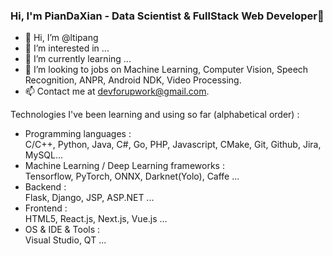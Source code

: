 ### Hi, I'm PianDaXian - Data Scientist & FullStack Web Developer👋

- 👋 Hi, I’m @ltipang
- 👀 I’m interested in ...
- 🌱 I’m currently learning ...
- 💞️ I’m looking to jobs on Machine Learning, Computer Vision, Speech Recognition, ANPR, Android NDK, Video Processing.
- 📫 Contact me at [devforupwork@gmail.com](mailto:devforupwork@gmail.com).

Technologies I've been learning and using so far (alphabetical order) :

- Programming languages : <br/>
  C/C++, Python, Java, C#, Go, PHP, Javascript, CMake, Git, Github, Jira, MySQL...
- Machine Learning / Deep Learning frameworks : <br />
  Tensorflow, PyTorch, ONNX, Darknet(Yolo), Caffe ...
- Backend : <br />
  Flask, Django, JSP, ASP.NET ...
- Frontend : <br />
  HTML5, React.js, Next.js, Vue.js ...
- OS & IDE & Tools : <br />
  Visual Studio, QT ...
<!---
ltipang/ltipang is a ✨ special ✨ repository because its `README.md` (this file) appears on your GitHub profile.
You can click the Preview link to take a look at your changes.
--->
